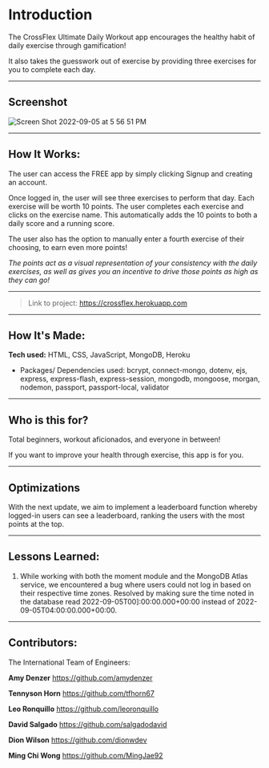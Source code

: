 # Introduction

The CrossFlex Ultimate Daily Workout app encourages the healthy habit of daily exercise through gamification! 

It also takes the guesswork out of exercise by providing three exercises for you to complete each day.

---
## Screenshot

![Screen Shot 2022-09-05 at 5 56 51 PM](https://user-images.githubusercontent.com/107150744/188525474-e36f4168-51f8-45a6-9d4f-4f447b13a13a.png)


---
## How It Works:

The user can access the FREE app by simply clicking Signup and creating an account.

Once logged in, the user will see three exercises to perform that day. Each exercise will be worth 10 points. The user completes each exercise and clicks on the exercise name. This automatically adds the 10 points to both a daily score and a running score.

The user also has the option to manually enter a fourth exercise of their choosing, to earn even more points!

*The points act as a visual representation of your consistency with the daily exercises, as well as gives you an incentive to drive those points as high as they can go!*

---

> Link to project: https://crossflex.herokuapp.com

---

## How It's Made:

**Tech used:** HTML, CSS, JavaScript, MongoDB, Heroku

- Packages/ Dependencies used: bcrypt, connect-mongo, dotenv, ejs, express, express-flash, express-session, mongodb, mongoose, morgan, nodemon, passport, passport-local, validator

---

## Who is this for?

Total beginners, workout aficionados, and everyone in between! 

If you want to improve your health through exercise, this app is for you.



---

## Optimizations

With the next update, we aim to implement a leaderboard function whereby logged-in users can see a leaderboard, ranking the users with the most points at the top.

---

## Lessons Learned:

1. While working with both the moment module and the MongoDB Atlas service, we encountered a bug where users could not log in based on their respective time zones. Resolved by making sure the time noted in the database read 2022-09-05T00]:00:00.000+00:00 instead of 2022-09-05T04:00:00.000+00:00.

---
## Contributors:
The International Team of Engineers:

**Amy Denzer** https://github.com/amydenzer

**Tennyson Horn** https://github.com/tfhorn67

**Leo Ronquillo** https://github.com/leoronquillo

**David Salgado** https://github.com/salgadodavid

**Dion Wilson** https://github.com/dionwdev

**Ming Chi Wong** https://github.com/MingJae92